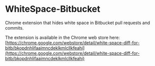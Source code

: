 # WhiteSpace-Bitbucket
Chrome extension that hides white space in Bitbucket pull requests and commits.

The extension is available in the Chrome web store here:  
[https://chrome.google.com/webstore/detail/white-space-diff-for-bitb/bkopdnhlifaaimncdeklkmlcllkfeahi](https://chrome.google.com/webstore/detail/white-space-diff-for-bitb/bkopdnhlifaaimncdeklkmlcllkfeahi)

